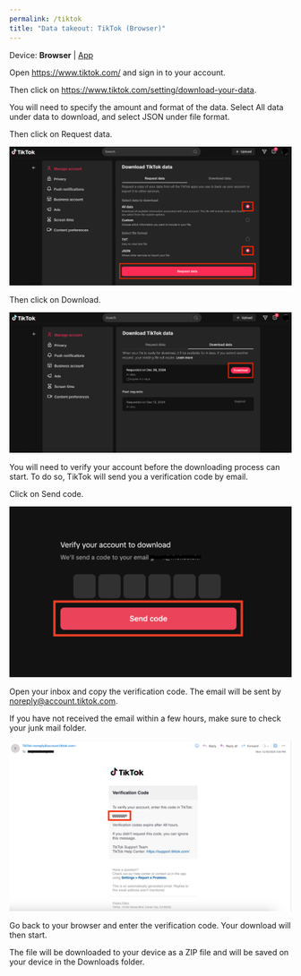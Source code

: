 ```yaml
---
permalink: /tiktok
title: "Data takeout: TikTok (Browser)"
---
```


Device: **Browser** \| [App](tiktok_app)

Open <https://www.tiktok.com/> and sign in to your account.

Then click on <https://www.tiktok.com/setting/download-your-data>.

You will need to specify the amount and format of the data. Select All
data under data to download, and select JSON under file format.

Then click on Request data.

![Tiktok](assets/screenshots/tt_1.png)

Then click on Download.

![Tiktok](assets/screenshots/tt_2.png)

You will need to verify your account before the downloading process can
start. To do so, TikTok will send you a verification code by email.

Click on Send code.

![Tiktok](assets/screenshots/tt_3.png)

Open your inbox and copy the verification code. The email will be sent
by noreply@account.tiktok.com.

If you have not received the email within a few hours, make sure to
check your junk mail folder.

![Tiktok](assets/screenshots/tt_4.png)

Go back to your browser and enter the verification code. Your download
will then start.

The file will be downloaded to your device as a ZIP file and will be
saved on your device in the Downloads folder.
